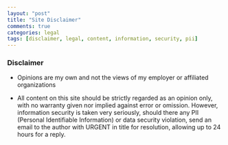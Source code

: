 ```yaml
---
layout: "post"
title: "Site Disclaimer"
comments: true
categories: legal
tags: [disclaimer, legal, content, information, security, pii]
---
```


### Disclaimer

* Opinions are my own and not the views of my employer or affiliated organizations

* All content on this site should be strictly regarded as an opinion only, with no warranty given nor implied against error or omission. However, information security is taken very seriously, should there any PII (Personal Identifiable Information) or data security violation, send an email to the author with URGENT in title for resolution, allowing up to 24 hours for a reply.
